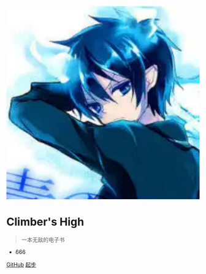 ![logo](img/logo.jpg)

# Climber's High

> 一本无敌的电子书

* 666

[GitHub](https://github.com/climber-high/noteBook)
[起步](README.md)
